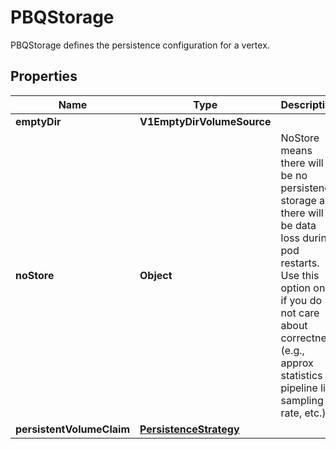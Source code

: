 

# PBQStorage

PBQStorage defines the persistence configuration for a vertex.

## Properties

| Name | Type | Description | Notes |
|------------ | ------------- | ------------- | -------------|
|**emptyDir** | **V1EmptyDirVolumeSource** |  |  [optional] |
|**noStore** | **Object** | NoStore means there will be no persistence storage and there will be data loss during pod restarts. Use this option only if you do not care about correctness (e.g., approx statistics pipeline like sampling rate, etc.). |  [optional] |
|**persistentVolumeClaim** | [**PersistenceStrategy**](PersistenceStrategy.md) |  |  [optional] |



